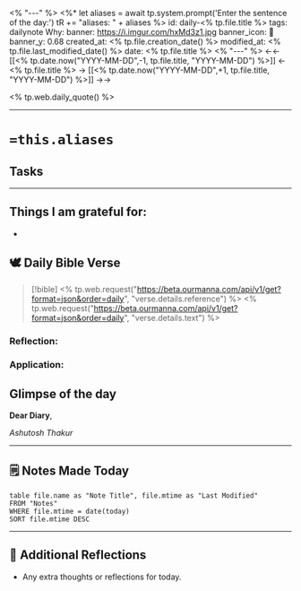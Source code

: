 <% "---" %>
<%* let aliases = await tp.system.prompt('Enter the sentence of the day:') 
tR += "aliases: " + aliases %>
id: daily-<% tp.file.title %>
tags: dailynote
Why: 
banner: https://i.imgur.com/hxMd3z1.jpg
banner_icon: 📅
banner_y: 0.68
created_at: <% tp.file.creation_date() %>
modified_at: <% tp.file.last_modified_date() %>
date: <% tp.file.title %>
<% "---" %>
<-<-  [[<% tp.date.now("YYYY-MM-DD",-1, tp.file.title, "YYYY-MM-DD") %>]]  <-  <% tp.file.title %>  ->  [[<% tp.date.now("YYYY-MM-DD",+1, tp.file.title, "YYYY-MM-DD") %>]]   ->->

<% tp.web.daily_quote() %>




---
# `=this.aliases`
## Tasks



---
## Things I am grateful for:
- 


## 🕊️ Daily Bible Verse

> [!bible] <% tp.web.request("https://beta.ourmanna.com/api/v1/get?format=json&order=daily", "verse.details.reference") %>
> <% tp.web.request("https://beta.ourmanna.com/api/v1/get?format=json&order=daily", "verse.details.text") %>  

### Reflection:

### Application:

## Glimpse of the day

**Dear Diary**,


*Ashutosh Thakur*

---
## 🗒️ Notes Made Today
```dataview
table file.name as "Note Title", file.mtime as "Last Modified"
FROM "Notes"
WHERE file.mtime = date(today)
SORT file.mtime DESC
```

---

## 💭 Additional Reflections
- Any extra thoughts or reflections for today.

